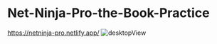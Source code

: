 # Net-Ninja-Pro-the-Book-Practice
https://netninja-pro.netlify.app/
![desktopView](https://user-images.githubusercontent.com/95832116/173392949-b5b16a62-c4e8-4bd8-b4cb-1a62f1f10040.png)
